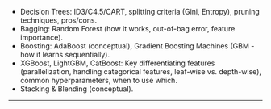 - Decision Trees: ID3/C4.5/CART, splitting criteria (Gini, Entropy), pruning techniques, pros/cons.
- Bagging: Random Forest (how it works, out-of-bag error, feature importance).
- Boosting: AdaBoost (conceptual), Gradient Boosting Machines (GBM - how it learns sequentially).
- XGBoost, LightGBM, CatBoost: Key differentiating features (parallelization, handling categorical features, leaf-wise vs. depth-wise), common hyperparameters, when to use which.
- Stacking & Blending (conceptual).
---
